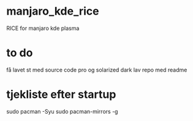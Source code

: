 # manjaro_kde_rice
RICE for manjaro kde plasma

# to do
få lavet st med source code pro og solarized dark
lav repo med readme

# tjekliste efter startup

 sudo pacman -Syu
 sudo pacman-mirrors -g


